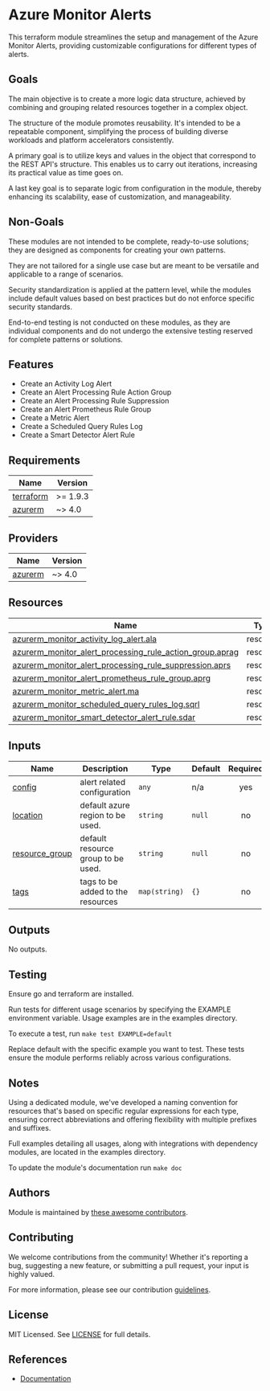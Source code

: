 # Azure Monitor Alerts

This terraform module streamlines the setup and management of the Azure Monitor Alerts, providing customizable configurations for different types of alerts.

## Goals

The main objective is to create a more logic data structure, achieved by combining and grouping related resources together in a complex object.

The structure of the module promotes reusability. It's intended to be a repeatable component, simplifying the process of building diverse workloads and platform accelerators consistently.

A primary goal is to utilize keys and values in the object that correspond to the REST API's structure. This enables us to carry out iterations, increasing its practical value as time goes on.

A last key goal is to separate logic from configuration in the module, thereby enhancing its scalability, ease of customization, and manageability.

## Non-Goals

These modules are not intended to be complete, ready-to-use solutions; they are designed as components for creating your own patterns.

They are not tailored for a single use case but are meant to be versatile and applicable to a range of scenarios.

Security standardization is applied at the pattern level, while the modules include default values based on best practices but do not enforce specific security standards.

End-to-end testing is not conducted on these modules, as they are individual components and do not undergo the extensive testing reserved for complete patterns or solutions.

## Features

- Create an Activity Log Alert
- Create an Alert Processing Rule Action Group
- Create an Alert Processing Rule Suppression
- Create an Alert Prometheus Rule Group
- Create a Metric Alert
- Create a Scheduled Query Rules Log
- Create a Smart Detector Alert Rule

<!-- BEGIN_TF_DOCS -->
## Requirements

| Name | Version |
|------|---------|
| <a name="requirement_terraform"></a> [terraform](#requirement\_terraform) | >= 1.9.3 |
| <a name="requirement_azurerm"></a> [azurerm](#requirement\_azurerm) | ~> 4.0 |

## Providers

| Name | Version |
|------|---------|
| <a name="provider_azurerm"></a> [azurerm](#provider\_azurerm) | ~> 4.0 |

## Resources

| Name | Type |
|------|------|
| [azurerm_monitor_activity_log_alert.ala](https://registry.terraform.io/providers/hashicorp/azurerm/latest/docs/resources/monitor_activity_log_alert) | resource |
| [azurerm_monitor_alert_processing_rule_action_group.aprag](https://registry.terraform.io/providers/hashicorp/azurerm/latest/docs/resources/monitor_alert_processing_rule_action_group) | resource |
| [azurerm_monitor_alert_processing_rule_suppression.aprs](https://registry.terraform.io/providers/hashicorp/azurerm/latest/docs/resources/monitor_alert_processing_rule_suppression) | resource |
| [azurerm_monitor_alert_prometheus_rule_group.aprg](https://registry.terraform.io/providers/hashicorp/azurerm/latest/docs/resources/monitor_alert_prometheus_rule_group) | resource |
| [azurerm_monitor_metric_alert.ma](https://registry.terraform.io/providers/hashicorp/azurerm/latest/docs/resources/monitor_metric_alert) | resource |
| [azurerm_monitor_scheduled_query_rules_log.sqrl](https://registry.terraform.io/providers/hashicorp/azurerm/latest/docs/resources/monitor_scheduled_query_rules_log) | resource |
| [azurerm_monitor_smart_detector_alert_rule.sdar](https://registry.terraform.io/providers/hashicorp/azurerm/latest/docs/resources/monitor_smart_detector_alert_rule) | resource |

## Inputs

| Name | Description | Type | Default | Required |
|------|-------------|------|---------|:--------:|
| <a name="input_config"></a> [config](#input\_config) | alert related configuration | `any` | n/a | yes |
| <a name="input_location"></a> [location](#input\_location) | default azure region to be used. | `string` | `null` | no |
| <a name="input_resource_group"></a> [resource\_group](#input\_resource\_group) | default resource group to be used. | `string` | `null` | no |
| <a name="input_tags"></a> [tags](#input\_tags) | tags to be added to the resources | `map(string)` | `{}` | no |

## Outputs

No outputs.
<!-- END_TF_DOCS -->

## Testing

Ensure go and terraform are installed.

Run tests for different usage scenarios by specifying the EXAMPLE environment variable. Usage examples are in the examples directory.

To execute a test, run `make test EXAMPLE=default`

Replace default with the specific example you want to test. These tests ensure the module performs reliably across various configurations.

## Notes

Using a dedicated module, we've developed a naming convention for resources that's based on specific regular expressions for each type, ensuring correct abbreviations and offering flexibility with multiple prefixes and suffixes.

Full examples detailing all usages, along with integrations with dependency modules, are located in the examples directory.

To update the module's documentation run `make doc`

## Authors

Module is maintained by [these awesome contributors](https://github.com/cloudnationhq/terraform-azure-alerts/graphs/contributors).

## Contributing

We welcome contributions from the community! Whether it's reporting a bug, suggesting a new feature, or submitting a pull request, your input is highly valued.

For more information, please see our contribution [guidelines](./CONTRIBUTING.md).

## License

MIT Licensed. See [LICENSE](https://github.com/cloudnationhq/terraform-azure-alerts/blob/main/LICENSE) for full details.

## References

- [Documentation](https://learn.microsoft.com/en-us/azure/azure-monitor/alerts/alerts-overview)